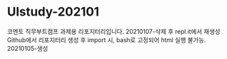 # UIstudy-202101
코멘토 직무부트캠프 과제용 리포지터리입니다.
20210107-삭제 후 repl.it에서 재생성
Github에서 리포지터리 생성 후 import 시, bash로 고정되어 html 실행 불가능. 
20210105-생성
